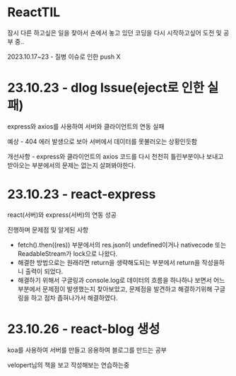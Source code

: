 # ReactTIL

잠시 다른 하고싶은 일을 찾아서 손에서 놓고 있던 코딩을 다시 시작하고싶어 도전 및 공부 중..

2023.10.17~23 - 질병 이슈로 인한 push X

# 23.10.23 - dlog Issue(eject로 인한 실패)

express와 axios를 사용하여 서버와 클라이언트의 연동 실패

예상 - 404 에러 발생으로 보아 서버에서 데이터를 못불러오는 상황인듯함

개선사항 - express와 클라이언트의 axios 코드를 다시 천천히 틀린부분이나 보내고 받아오는 부분에서의 문제는 없는지 살펴봐야한다.


# 23.10.23 - react-express

react(서버)와 express(서버)의 연동 성공

진행하며 문제점 및 알게된 사항
- fetch().then((res)) 부분에서의 res.json이 undefined이거나 nativecode 또는 ReadableStream가 lock으로 나왔다.
- 해결한 방법으로는 원래라면 return을 생략해도되는 부분에서 return을 작성을하니 출력이 되었다.
- 해결하기 위해서 구글링과 console.log로 데이터의 흐름을 하나하나 보면서 어느 부분에서 문제점이 발생했는지 찾아보았고, 문제점을 발견하고 해결하기위해 구글링을 하고 점차 좁혀나가서 해결하였다.


# 23.10.26 - react-blog 생성

koa를 사용하여 서버를 만들고 응용하여 블로그를 만드는 공부

velopert님의 책을 보고 작성해보는 연습하는중
